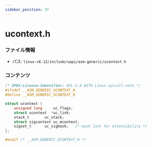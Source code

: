 ```yaml
---
sidebar_position: 37
---
```

# ucontext.h

### ファイル情報

- パス: `linux-v6.12/include/uapi/asm-generic/ucontext.h`

### コンテンツ

```h
/* SPDX-License-Identifier: GPL-2.0 WITH Linux-syscall-note */
#ifndef __ASM_GENERIC_UCONTEXT_H
#define __ASM_GENERIC_UCONTEXT_H

struct ucontext {
	unsigned long	  uc_flags;
	struct ucontext  *uc_link;
	stack_t		  uc_stack;
	struct sigcontext uc_mcontext;
	sigset_t	  uc_sigmask;	/* mask last for extensibility */
};

#endif /* __ASM_GENERIC_UCONTEXT_H */

```
